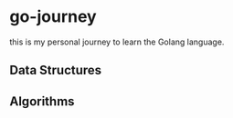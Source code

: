 # go-journey
this is my personal journey to learn the Golang language.

## Data Structures

## Algorithms
